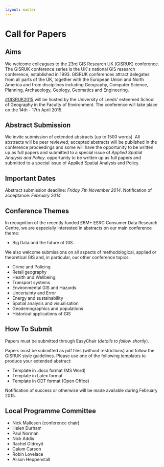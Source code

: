```yaml
---
layout: master
---
```


Call for Papers
===============

Aims
----

We welcome colleagues to the 23rd GIS Research UK (GISRUK) conference. The GISRUK conference series
is the UK's national GIS research conference, established in 1993. GISRUK conferences attract
delegates from all parts of the UK, together with the European Union and North America and from
disciplines including Geography, Computer Science, Planning, Archaeology, Geology, Geomatics and
Engineering.

[#GISRUK2015](https://twitter.com/search?f=realtime&q=%23GISRUK2015&src=typd) will be
hosted by the University of Leeds' esteemed School of Geography in the Faculty of Environment. The
conference will take place on the 14th - 17th April 2015.

Abstract Submission
-------------------

We invite submission of extended abstracts (up to 1500 words). All abstracts will be peer reviewed;
accepted abstracts will be published in the conference proceedings and some will have the
opportunity to be written up as full papers and submitted to a special issue of *Applied Spatial
Analysis and Policy*.
opportunity to be written up as full papers and submitted to a special issue of Applied Spatial
Analysis and Policy.

Important Dates
---------------

Abstract submission deadline: *Friday 7th November 2014*.
Notification of acceptance: *February 2014*

Conference Themes
-----------------

In recognition of the recently funded £6M+ ESRC Consumer Data Research Centre, we are especially
interested in abstracts on our main conference theme:

- Big Data and the future of GIS. 

We also welcome submissions on all aspects of methodological, applied or theoretical GIS and, in
particular, our other conference topics:

- Crime and Policing
- Retail geography
- Health and Wellbeing
- Transport systems
- Environmental GIS and Hazards
- Uncertainty and Error
- Energy and sustainability
- Spatial analysis and visualisation
- Geodemographics and populations
- Historical applications of GIS

How To Submit
-------------

Papers must be submitted through EasyChair (*details to follow shortly*).

Papers must be submitted as pdf files (without restrictions)  and follow the GISRUK style
guidelines. Please use one of the following templates to produce your extended abstract:

- Template in .docx format (MS Word)
- Template in Latex format
- Template in ODT format (Open Office)


Notification of success or otherwise will be made available during February 2015.

Local Programme Committee
-------------------------

- Nick Malleson (conference chair)
- Helen Durham
- Paul Norman 
- Nick Addis
- Rachel Oldroyd 
- Calum Carson
- Robin Lovelace
- Alison Heppenstall

